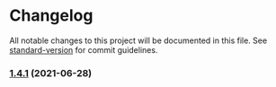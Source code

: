 # Changelog

All notable changes to this project will be documented in this file. See [standard-version](https://github.com/conventional-changelog/standard-version) for commit guidelines.

### [1.4.1](https://github.com/koatty/koatty_container/compare/v1.3.15...v1.4.1) (2021-06-28)
